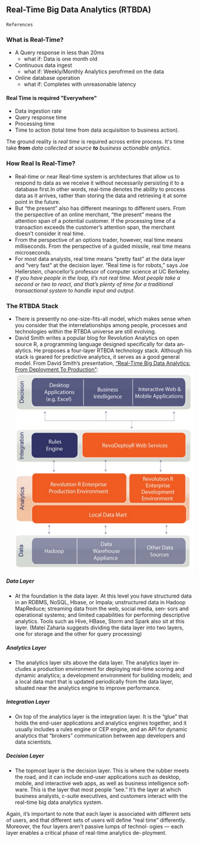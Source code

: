## Real-Time Big Data Analytics (RTBDA)

`References`

### What is Real-Time?
* A Query response in less than 20ms
  * what if:  Data is one month old
* Continuous data ingest
  * what if: Weekly/Monthly Analytics perofrmed on the data
* Online database operation
  * what if:  Completes with unreasonable latency

#### Real Time is required "Everywhere"
* Data ingestion rate
* Query response time
* Processing time
* Time to action (total time from data acquisition to business action).

The ground reality is _real time_ is required across entire process. It's time take **from** _data collected at source **to** business actionable anlytics_.

### How Real Is Real-Time?

* Real-time or near Real-time system is architectures that allow us to respond to data as we receive it without necessarily persisting it to a database first.In other words, real-time denotes the ability to process data as it arrives, rather than storing the data and retrieving it at some point in the future.
* But “the present” also has different meanings to different users. From the perspective of an online merchant, “the present” means the attention span of a potential customer. If the processing time of a transaction exceeds the customer’s attention span, the merchant doesn’t consider it real time.
* From the perspective of an options trader, however, real time means milliseconds. From the perspective of a guided missile, real time means microseconds.
* For most data analysts, real time means “pretty fast” at the data layer and “very fast” at the decision layer. “Real time is for robots,” says Joe Hellerstein, chancellor’s professor of computer science at UC Berkeley.
* _If you have people in the loop, it’s not real time. Most people take a second or two to react, and that’s plenty of time for a traditional transactional system to handle input and output_.

### The RTBDA Stack

* There is presently no one-size-fits-all model, which
makes sense when you consider that the interrelationships among
people, processes and technologies within the RTBDA universe are
still evolving.
* David Smith writes a popular blog for Revolution Analytics on open
source R, a programming language designed specifically for data an‐
alytics. He proposes a four-layer RTBDA technology stack. Although
his stack is geared for predictive analytics, it serves as a good general
model.
From David Smith’s presentation, [“Real-Time Big Data Analytics: From Deployment To Production”](http://www.revolutionanalytics.com/webinars/real-time-big-data-analytics-deployment-production): 
![alt text](https://github.com/tsudhahar/real_time_analytics/blob/master/references/rtbda_stack_r.PNG "Real-Time Big Data Analytics: From Deployment To Production")

##### Data Layer
* At the foundation is the data layer. At this level you have structured
data in an RDBMS, NoSQL, Hbase, or Impala; unstructured data in
Hadoop MapReduce; streaming data from the web, social media, sen‐
sors and operational systems; and limited capabilities for performing
descriptive analytics. Tools such as Hive, HBase, Storm and Spark also
sit at this layer. (Matei Zaharia suggests dividing the data layer into
two layers, one for storage and the other for query processing)

##### Analytics Layer
* The analytics layer sits above the data layer. The analytics layer in‐
cludes a production environment for deploying real-time scoring and
dynamic analytics; a development environment for building models;
and a local data mart that is updated periodically from the data layer,
situated near the analytics engine to improve performance.



##### Integration Layer
* On top of the analytics layer is the integration layer. It is the “glue” that
holds the end-user applications and analytics engines together, and it
usually includes a rules engine or CEP engine, and an API for dynamic
analytics that “brokers” communication between app developers and
data scientists.

##### Decision Layer
* The topmost layer is the decision layer. This is where the rubber meets
the road, and it can include end-user applications such as desktop,
mobile, and interactive web apps, as well as business intelligence soft‐
ware. This is the layer that most people “see.” It’s the layer at which
business analysts, c-suite executives, and customers interact with the
real-time big data analytics system.

Again, it’s important to note that each layer is associated with different
sets of users, and that different sets of users will define “real time”
differently. Moreover, the four layers aren’t passive lumps of technol‐
ogies — each layer enables a critical phase of real-time analytics de‐
ployment.

